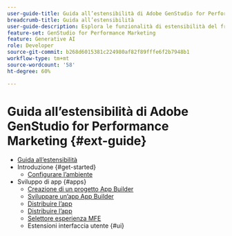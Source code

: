 ```yaml
---
user-guide-title: Guida all’estensibilità di Adobe GenStudio for Performance Marketing
breadcrumb-title: Guida all’estensibilità
user-guide-description: Esplora le funzionalità di estensibilità del framework di Adobe GenStudio for Performance Marketing.
feature-set: GenStudio for Performance Marketing
feature: Generative AI
role: Developer
source-git-commit: b268d6015381c224980af82f89fffe6f2b7948b1
workflow-type: tm+mt
source-wordcount: '58'
ht-degree: 60%

---
```



# Guida all’estensibilità di Adobe GenStudio for Performance Marketing {#ext-guide}

+ [Guida all’estensibilità](home.md)
+ Introduzione {#get-started}
   + [Configurare l’ambiente](setup.md)
+ Sviluppo di app {#apps}
   + [Creazione di un progetto App Builder](create-project.md)
   + [Sviluppare un’app App Builder](create-app.md)
   + [Distribuire l’app](deploy-app.md)
   + [Distribuire l’app](distribute-app.md)
   + [Selettore esperienza MFE](experience-selector.md)
   + Estensioni interfaccia utente {#ui}
